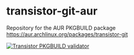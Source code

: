 # transistor-git-aur

Repository for the AUR PKGBUILD package https://aur.archlinux.org/packages/transistor-git

[![Transistor PKGBUILD validator](https://github.com/DeltaCopy/transistor-git-aur/actions/workflows/darkly-aur.yml/badge.svg)](https://github.com/DeltaCopy/transistor-git-aur/actions/workflows/darkly-aur.yml)
